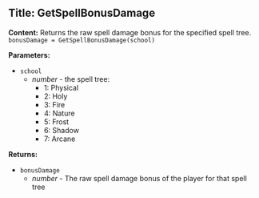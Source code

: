 ## Title: GetSpellBonusDamage

**Content:**
Returns the raw spell damage bonus for the specified spell tree.
`bonusDamage = GetSpellBonusDamage(school)`

**Parameters:**
- `school`
  - *number* - the spell tree:
    - 1: Physical
    - 2: Holy
    - 3: Fire
    - 4: Nature
    - 5: Frost
    - 6: Shadow
    - 7: Arcane

**Returns:**
- `bonusDamage`
  - *number* - The raw spell damage bonus of the player for that spell tree